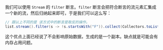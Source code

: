 我们可以使用 `Stream` 的 `filter` 断言。`filter` 断言会把符合断言的流元素汇集成一个新的流，然后归纳起来即可，于是我们可以这么写：

```java
// 跟以上不同的是 该方式中的断言是取反的操作。
list.stream().filter(s -> !s.startsWith("F")).collect(Collectors.toList());

```

这个优点上面已经说了不会影响原始数据，生成的是一个副本。缺点就是可能会有内存占用问题。